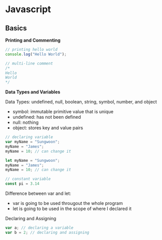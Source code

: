 # Javascript

## Basics

__Printing and Commenting__

```javascript
// printing hello world
console.log("Hello World");

// multi-line comment
/* 
Hello
World
*/
```
__Data Types and Variables__

Data Types: undefined, null, boolean, string, symbol, number, and object
* symbol: immutable primitive value that is unique
* undefined: has not been defined
* null: nothing
* object: stores key and value pairs

```javascript
// declaring variable
var myName = "Sungwoon";
myName = "James";
myName = 10; // can change it

let myName = "Sungwoon";
myName = "James";
myName = 10; // can change it

// constant variable
const pi = 3.14
```
Difference between var and let:
* var is going to be used througout the whole program
* let is going to be used in the scope of where I declared it

Declaring and Assigning
```javascript
var a; // declaring a variable
var b = 2; // declaring and assigning
```
